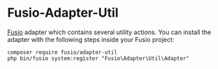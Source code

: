 Fusio-Adapter-Util
=====

[Fusio] adapter which contains several utility actions. You can install the 
adapter with the following steps inside your Fusio project:

    composer require fusio/adapter-util
    php bin/fusio system:register "Fusio\Adapter\Util\Adapter"

[Fusio]: https://www.fusio-project.org/
